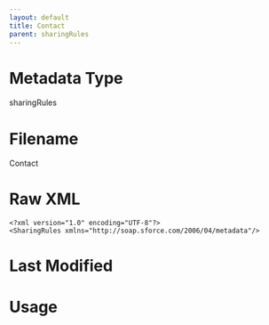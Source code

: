 ```yaml
---
layout: default
title: Contact
parent: sharingRules
---
```

# Metadata Type
sharingRules


# Filename 
Contact


# Raw XML
```
<?xml version="1.0" encoding="UTF-8"?>
<SharingRules xmlns="http://soap.sforce.com/2006/04/metadata"/>
```


# Last Modified


# Usage

